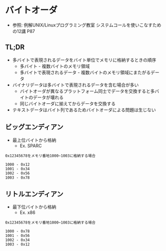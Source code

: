 # バイトオーダ
- 参照: 例解UNIX/Linuxプログラミング教室 システムコールを使いこなすための12講 P87

## TL;DR
- 多バイトで表現されるデータをバイト単位でメモリに格納するときの順序
  - 多バイト - 複数バイトのメモリ領域
  - 多バイトで表現されるデータ - 複数バイトのメモリ領域にまたがるデータ
- バイナリデータは多バイトで表現されるデータを含む場合が多い
  - バイトオーダが異なるプラットフォーム同士でデータを交換すると多バイトのデータが壊れる
  - 同じバイトオーダに揃えてからデータを交換する
- テキストデータはバイト列であるためバイトオーダによる問題は生じない

## ビッグエンディアン
- 最上位バイトから格納
  - Ex. SPARC
```
0x12345678をメモリ番地1000~1003に格納する場合

1000 - 0x12
1001 - 0x34
1002 - 0x56
1003 - 0x78
```

## リトルエンディアン
- 最下位バイトから格納
  - Ex. x86
```
0x12345678をメモリ番地1000~1003に格納する場合

1000 - 0x78
1001 - 0x56
1002 - 0x34
1003 - 0x12
```
